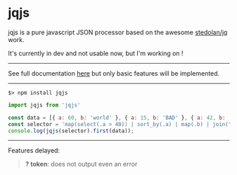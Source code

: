 jqjs
====

jqjs is a pure javascript JSON processor based on the awesome [stedolan/jq](https://github.com/stedolan/jq) work.

It's currently in dev and not usable now, but I'm working on !

---

See full documentation [here](https://stedolan.github.io/jq/manual/#Basicfilters) but only basic features will be implemented.

---

```shell-script
$> npm install jqjs
```
```javascript
import jqjs from 'jqjs'

const data = [{ a: 60, b: 'world' }, { a: 15, b: 'BAD' }, { a: 42, b: 'hello' }];
const selector = 'map(select(.a > 40)) | sort_by(.a) | map(.b) | join(" ")';
console.log(jqjs(selector).first(data));
```

---
Features delayed:
> **? token**: does not output even an error

